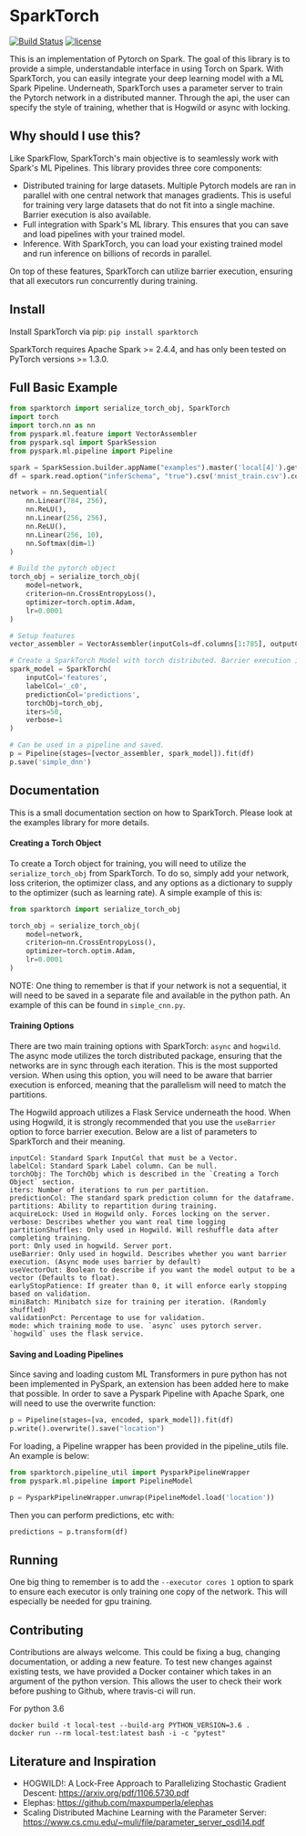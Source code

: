 # SparkTorch

[![Build Status](https://travis-ci.com/dmmiller612/sparktorch.svg?branch=master)](https://travis-ci.org/dmmiller612/sparktorch)
[![license](https://img.shields.io/github/license/mashape/apistatus.svg?maxAge=2592000)](https://github.com/dmmiller612/sparktorch)

This is an implementation of Pytorch on Spark. The goal of this library is to provide a simple, understandable interface 
in using Torch on Spark. With SparkTorch, you can easily integrate your deep learning model with a ML Spark Pipeline.
Underneath, SparkTorch uses a parameter server to train the Pytorch network in a distributed manner. Through the api,
the user can specify the style of training, whether that is Hogwild or async with locking.

## Why should I use this?

Like SparkFlow, SparkTorch's main objective is to seamlessly work with Spark's ML Pipelines. This library provides three 
core components:

* Distributed training for large datasets. Multiple Pytorch models are ran in parallel with one central network that 
manages gradients. This is useful for training very large datasets that do not fit into a single machine. 
Barrier execution is also available.
* Full integration with Spark's ML library. This ensures that you can save and load pipelines with your trained model.
* Inference. With SparkTorch, you can load your existing trained model and run inference on billions of records 
in parallel. 

On top of these features, SparkTorch can utilize barrier execution, ensuring that all executors run concurrently during 
training. 

## Install

Install SparkTorch via pip: `pip install sparktorch`

SparkTorch requires Apache Spark >= 2.4.4, and has only been tested on PyTorch versions >= 1.3.0.

## Full Basic Example

```python
from sparktorch import serialize_torch_obj, SparkTorch
import torch
import torch.nn as nn
from pyspark.ml.feature import VectorAssembler
from pyspark.sql import SparkSession
from pyspark.ml.pipeline import Pipeline

spark = SparkSession.builder.appName("examples").master('local[4]').getOrCreate()
df = spark.read.option("inferSchema", "true").csv('mnist_train.csv').coalesce(4)

network = nn.Sequential(
    nn.Linear(784, 256),
    nn.ReLU(),
    nn.Linear(256, 256),
    nn.ReLU(),
    nn.Linear(256, 10),
    nn.Softmax(dim=1)
)

# Build the pytorch object
torch_obj = serialize_torch_obj(
    model=network,
    criterion=nn.CrossEntropyLoss(),
    optimizer=torch.optim.Adam,
    lr=0.0001
)

# Setup features
vector_assembler = VectorAssembler(inputCols=df.columns[1:785], outputCol='features')

# Create a SparkTorch Model with torch distributed. Barrier execution is on by default for this mode.
spark_model = SparkTorch(
    inputCol='features',
    labelCol='_c0',
    predictionCol='predictions',
    torchObj=torch_obj,
    iters=50,
    verbose=1
)

# Can be used in a pipeline and saved.
p = Pipeline(stages=[vector_assembler, spark_model]).fit(df)
p.save('simple_dnn')
```

## Documentation

This is a small documentation section on how to SparkTorch. Please look at the examples library for more details.

#### Creating a Torch Object

To create a Torch object for training, you will need to utilize the `serialize_torch_obj` from SparkTorch. To do so, 
simply add your network, loss criterion, the optimizer class, and any options as a dictionary to supply to the optimizer 
(such as learning rate). A simple example of this is:

```python
from sparktorch import serialize_torch_obj

torch_obj = serialize_torch_obj(
    model=network,
    criterion=nn.CrossEntropyLoss(),
    optimizer=torch.optim.Adam,
    lr=0.0001
)
```

NOTE: One thing to remember is that if your network is not a sequential, it will need to be saved in a separate file and
available in the python path. An example of this can be found in `simple_cnn.py`.

#### Training Options

There are two main training options with SparkTorch: `async` and `hogwild`. The async mode utilizes the torch distributed 
package, ensuring that the networks are in sync through each iteration. This is the most supported version. When using 
this option, you will need to be aware that barrier execution is enforced, meaning that the parallelism will need to match 
the partitions. 

The Hogwild approach utilizes a Flask Service underneath the hood. When using Hogwild, it is strongly recommended that you use the 
`useBarrier` option to force barrier execution. Below are a list of parameters to SparkTorch and their meaning.

```
inputCol: Standard Spark InputCol that must be a Vector.
labelCol: Standard Spark Label column. Can be null.
torchObj: The TorchObj which is described in the `Creating a Torch Object` section.
iters: Number of iterations to run per partition.
predictionCol: The standard spark prediction column for the dataframe.
partitions: Ability to repartition during training.
acquireLock: Used in Hogwild only. Forces locking on the server.
verbose: Describes whether you want real time logging
partitionShuffles: Only used in Hogwild. Will reshuffle data after completing training.
port: Only used in hogwild. Server port.
useBarrier: Only used in hogwild. Describes whether you want barrier execution. (Async mode uses barrier by default)
useVectorOut: Boolean to describe if you want the model output to be a vector (Defaults to float).
earlyStopPatience: If greater than 0, it will enforce early stopping based on validation.
miniBatch: Minibatch size for training per iteration. (Randomly shuffled)
validationPct: Percentage to use for validation.
mode: which training mode to use. `async` uses pytorch server. `hogwild` uses the flask service.
```

#### Saving and Loading Pipelines

Since saving and loading custom ML Transformers in pure python has not been implemented in PySpark, an extension has been
added here to make that possible. In order to save a Pyspark Pipeline with Apache Spark, one will need to use the overwrite function:

```python
p = Pipeline(stages=[va, encoded, spark_model]).fit(df)
p.write().overwrite().save("location")
```

For loading, a Pipeline wrapper has been provided in the pipeline_utils file. An example is below:

```python
from sparktorch.pipeline_util import PysparkPipelineWrapper
from pyspark.ml.pipeline import PipelineModel

p = PysparkPipelineWrapper.unwrap(PipelineModel.load('location'))
``` 
Then you can perform predictions, etc with:

```python
predictions = p.transform(df)
```


## Running

One big thing to remember is to add the `--executor cores 1` option to spark to ensure
each executor is only training one copy of the network. This will especially be needed for gpu training.

## Contributing

Contributions are always welcome. This could be fixing a bug, changing documentation, or adding a new feature. To test 
new changes against existing tests, we have provided a Docker container which takes in an argument of the python version. 
This allows the user to check their work before pushing to Github, where travis-ci will run.

For python 3.6
```
docker build -t local-test --build-arg PYTHON_VERSION=3.6 .
docker run --rm local-test:latest bash -i -c "pytest"
```

## Literature and Inspiration

* HOGWILD!: A Lock-Free Approach to Parallelizing Stochastic Gradient Descent: https://arxiv.org/pdf/1106.5730.pdf
* Elephas: https://github.com/maxpumperla/elephas
* Scaling Distributed Machine Learning with the Parameter Server: https://www.cs.cmu.edu/~muli/file/parameter_server_osdi14.pdf